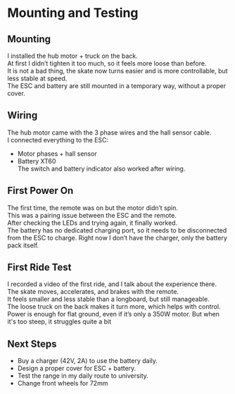# Mounting and Testing

## Mounting
I installed the hub motor + truck on the back.  
At first I didn’t tighten it too much, so it feels more loose than before.  
It is not a bad thing, the skate now turns easier and is more controllable, but less stable at speed.  
The ESC and battery are still mounted in a temporary way, without a proper cover.  

## Wiring
The hub motor came with the 3 phase wires and the hall sensor cable.  
I connected everything to the ESC:  
- Motor phases + hall sensor  
- Battery XT60  
The switch and battery indicator also worked after wiring.  

## First Power On
The first time, the remote was on but the motor didn’t spin.  
This was a pairing issue between the ESC and the remote.  
After checking the LEDs and trying again, it finally worked.  
The battery has no dedicated charging port, so it needs to be disconnected from the ESC to charge. Right now I don’t have the charger, only the battery pack itself.  

## First Ride Test
I recorded a video of the first ride, and I talk about the experience there.  
The skate moves, accelerates, and brakes with the remote.  
It feels smaller and less stable than a longboard, but still manageable.  
The loose truck on the back makes it turn more, which helps with control.  
Power is enough for flat ground, even if it’s only a 350W motor.
But when it's too steep, it struggles quite a bit

## Next Steps
- Buy a charger (42V, 2A) to use the battery daily.  
- Design a proper cover for ESC + battery.  
- Test the range in my daily route to university. 
- Change front wheels for 72mm